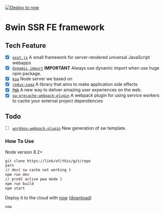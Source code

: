 [![Deploy to now](https://deploy.now.sh/static/button.svg)](https://deploy.now.sh/?repo=https://github.com/zeit/next.js/tree/master/examples/with-kea)

# 8win SSR FE framework

## Tech Feature

- [x] [`next.js`](https://zeit.co/blog/next4)  A small framework for server-rendered universal JavaScript webapps
- [x] [`dynamic import`](https://github.com/zeit/next.js#dynamic-import)  <b>IMPORTANT</b> Always use dynamic import when use huge npm package.
- [x] [`koa`](http://koajs.com/) Node server we based on
- [x] [`redux-saga`](https://redux-saga.js.org/) A library that aims to make application side effects
- [x] [`PWA`](https://developers.google.com/web/progressive-web-apps/) A new way to deliver amazing user experiences on the web.
- [x] [`sw-precache-webpack-plugin`](https://github.com/goldhand/sw-precache-webpack-plugin) A webpack plugin for using service workers to cache your external project dependencies

## Todo
- [ ] [`workbox-webpack-plugin`](https://developers.google.com/web/tools/workbox/) New generation of sw template.



### How To Use

Node version 8.2+

``` bash
git clone https://link/of/this/git/repo
yarn
// dev( sw cache not working )
npm run dev
// prod( active pwa mode )
npm run build
npm start
```

Deploy it to the cloud with [now](https://zeit.co/now) ([download](https://zeit.co/download))

```bash
now
```
